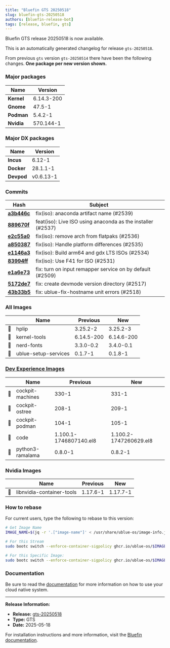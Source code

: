 ```yaml
---
title: "Bluefin GTS 20250518"
slug: bluefin-gts-20250518
authors: [bluefin-release-bot]
tags: [release, bluefin, gts]
---
```


Bluefin GTS release 20250518 is now available.

<!--truncate-->

This is an automatically generated changelog for release `gts-20250518`.

From previous `gts` version `gts-20250514` there have been the following changes. **One package per new version shown.**

### Major packages

| Name       | Version    |
| ---------- | ---------- |
| **Kernel** | 6.14.3-200 |
| **Gnome**  | 47.5-1     |
| **Podman** | 5.4.2-1    |
| **Nvidia** | 570.144-1  |

### Major DX packages

| Name       | Version   |
| ---------- | --------- |
| **Incus**  | 6.12-1    |
| **Docker** | 28.1.1-1  |
| **Devpod** | v0.6.13-1 |

### Commits

| Hash                                                                                               | Subject                                                     |
| -------------------------------------------------------------------------------------------------- | ----------------------------------------------------------- |
| **[a3b446c](https://github.com/ublue-os/bluefin/commit/a3b446c20de5f80faa23130ac41b45129c143314)** | fix(iso): anaconda artifact name (#2539)                    |
| **[889670f](https://github.com/ublue-os/bluefin/commit/889670f6007d86d0ce9db4883b1e19b9c0550628)** | feat(iso): Live ISO using anaconda as the installer (#2537) |
| **[e2c55a0](https://github.com/ublue-os/bluefin/commit/e2c55a0aee96a0ae5dbc8513cfe31a89a53f4ab7)** | fix(iso): remove arch from flatpaks (#2536)                 |
| **[a850387](https://github.com/ublue-os/bluefin/commit/a8503872bb72be82ee5361b5fd38a4b295d93ee1)** | fix(iso): Handle platform differences (#2535)               |
| **[e1146a3](https://github.com/ublue-os/bluefin/commit/e1146a386588a3fca0dfa5fe7d5da8abb8a9e2d2)** | fix(iso): Build arm64 and gdx LTS ISOs (#2534)              |
| **[83994ff](https://github.com/ublue-os/bluefin/commit/83994ff789008c0ba932f98127f578f5b55da05e)** | fix(iso): Use F41 for ISO (#2531)                           |
| **[e1a6e73](https://github.com/ublue-os/bluefin/commit/e1a6e737404c4ca4a3ee370519822704d3a3bfab)** | fix: turn on input remapper service on by default (#2509)   |
| **[5172de7](https://github.com/ublue-os/bluefin/commit/5172de74c68477e97ad6a328bec7d82e92855f9c)** | fix: create devmode version directory (#2517)               |
| **[43b33b5](https://github.com/ublue-os/bluefin/commit/43b33b5211260303ee70c61749078a2e783b0694)** | fix: ublue-fix-hostname unit errors (#2518)                 |

### All Images

|     | Name                 | Previous   | New        |
| --- | -------------------- | ---------- | ---------- |
| 🔄  | hplip                | 3.25.2-2   | 3.25.2-3   |
| 🔄  | kernel-tools         | 6.14.5-200 | 6.14.6-200 |
| 🔄  | nerd-fonts           | 3.3.0-0.2  | 3.4.0-0.1  |
| 🔄  | ublue-setup-services | 0.1.7-1    | 0.1.8-1    |

### [Dev Experience Images](https://docs.projectbluefin.io/bluefin-dx)

|     | Name             | Previous               | New                    |
| --- | ---------------- | ---------------------- | ---------------------- |
| 🔄  | cockpit-machines | 330-1                  | 331-1                  |
| 🔄  | cockpit-ostree   | 208-1                  | 209-1                  |
| 🔄  | cockpit-podman   | 104-1                  | 105-1                  |
| 🔄  | code             | 1.100.1-1746807140.el8 | 1.100.2-1747260629.el8 |
| 🔄  | python3-ramalama | 0.8.0-1                | 0.8.2-1                |

### Nvidia Images

|     | Name                      | Previous | New      |
| --- | ------------------------- | -------- | -------- |
| 🔄  | libnvidia-container-tools | 1.17.6-1 | 1.17.7-1 |

### How to rebase

For current users, type the following to rebase to this version:

```bash
# Get Image Name
IMAGE_NAME=$(jq -r '.["image-name"]' < /usr/share/ublue-os/image-info.json)

# For this Stream
sudo bootc switch --enforce-container-sigpolicy ghcr.io/ublue-os/$IMAGE_NAME:gts

# For this Specific Image:
sudo bootc switch --enforce-container-sigpolicy ghcr.io/ublue-os/$IMAGE_NAME:gts-20250518
```

### Documentation

Be sure to read the [documentation](https://docs.projectbluefin.io/) for more information
on how to use your cloud native system.

---

**Release Information:**

- **Release:** [gts-20250518](https://github.com/ublue-os/bluefin/releases/tag/gts-20250518)
- **Type:** GTS
- **Date:** 2025-05-18

For installation instructions and more information, visit the [Bluefin documentation](https://docs.projectbluefin.io/).
